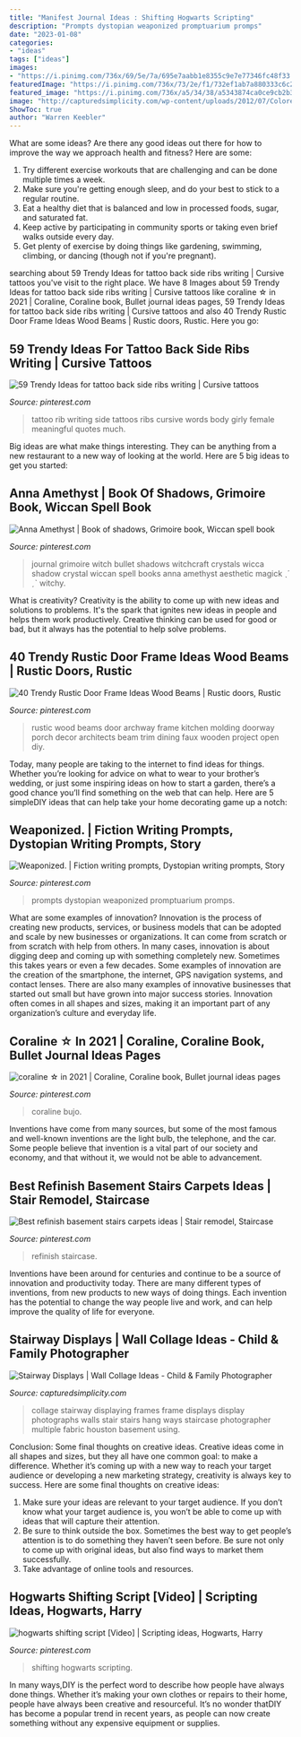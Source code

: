 ```yaml
---
title: "Manifest Journal Ideas : Shifting Hogwarts Scripting"
description: "Prompts dystopian weaponized promptuarium promps"
date: "2023-01-08"
categories:
- "ideas"
tags: ["ideas"]
images:
- "https://i.pinimg.com/736x/69/5e/7a/695e7aabb1e8355c9e7e77346fc48f33.jpg"
featuredImage: "https://i.pinimg.com/736x/73/2e/f1/732ef1ab7a880333c6c2166e97aae58c.jpg"
featured_image: "https://i.pinimg.com/736x/a5/34/38/a5343874ca0ce9cb2b370884faa834b5.jpg"
image: "http://capturedsimplicity.com/wp-content/uploads/2012/07/Colored-frames-wall-display-FB.jpg"
ShowToc: true
author: "Warren Keebler"
---
```



What are some ideas?
Are there any good ideas out there for how to improve the way we approach health and fitness? Here are some: 
1. Try different exercise workouts that are challenging and can be done multiple times a week. 
2. Make sure you're getting enough sleep, and do your best to stick to a regular routine. 
3. Eat a healthy diet that is balanced and low in processed foods, sugar, and saturated fat. 
4. Keep active by participating in community sports or taking even brief walks outside every day. 
5. Get plenty of exercise by doing things like gardening, swimming, climbing, or dancing (though not if you're pregnant).

	

		
searching about 59 Trendy Ideas for tattoo back side ribs writing | Cursive tattoos you've visit to the right place. We have 8 Images about 59 Trendy Ideas for tattoo back side ribs writing | Cursive tattoos like coraline ☆ in 2021 | Coraline, Coraline book, Bullet journal ideas pages, 59 Trendy Ideas for tattoo back side ribs writing | Cursive tattoos and also 40 Trendy Rustic Door Frame Ideas Wood Beams | Rustic doors, Rustic. Here you go:
		
    
## 59 Trendy Ideas For Tattoo Back Side Ribs Writing | Cursive Tattoos

<img loading=lazy src="https://i.pinimg.com/736x/f5/59/c9/f559c9b2128bed60bc36f67eb6ac19ce.jpg" onerror="this.onerror=null;this.src='https://tse2.mm.bing.net/th?id=OIP.5fbqMQH3hPLiivwzKnX6AQAAAA&amp;pid=15.1';" alt="59 Trendy Ideas for tattoo back side ribs writing | Cursive tattoos">

_Source: pinterest.com_

>tattoo rib writing side tattoos ribs cursive words body girly female meaningful quotes much. 

	

Big ideas are what make things interesting. They can be anything from a new restaurant to a new way of looking at the world. Here are 5 big ideas to get you started: 

    
## Anna Amethyst | Book Of Shadows, Grimoire Book, Wiccan Spell Book

<img loading=lazy src="https://i.pinimg.com/736x/8b/12/2f/8b122fbe011525ce19ca3542605ed8e9.jpg" onerror="this.onerror=null;this.src='https://tse2.mm.bing.net/th?id=OIP.p95uH-CgK9oav4O95QFnZAHaJ3&amp;pid=15.1';" alt="Anna Amethyst | Book of shadows, Grimoire book, Wiccan spell book">

_Source: pinterest.com_

>journal grimoire witch bullet shadows witchcraft crystals wicca shadow crystal wiccan spell books anna amethyst aesthetic magick ˎˊ ˏˋ witchy. 

	

What is creativity?
Creativity is the ability to come up with new ideas and solutions to problems. It's the spark that ignites new ideas in people and helps them work productively. Creative thinking can be used for good or bad, but it always has the potential to help solve problems.

    
## 40 Trendy Rustic Door Frame Ideas Wood Beams | Rustic Doors, Rustic

<img loading=lazy src="https://i.pinimg.com/736x/a5/34/38/a5343874ca0ce9cb2b370884faa834b5.jpg" onerror="this.onerror=null;this.src='https://tse4.mm.bing.net/th?id=OIP.qsSG4U8vzbUXgswE42QL9AAAAA&amp;pid=15.1';" alt="40 Trendy Rustic Door Frame Ideas Wood Beams | Rustic doors, Rustic">

_Source: pinterest.com_

>rustic wood beams door archway frame kitchen molding doorway porch decor architects beam trim dining faux wooden project open diy. 

	

Today, many people are taking to the internet to find ideas for things. Whether you’re looking for advice on what to wear to your brother’s wedding, or just some inspiring ideas on how to start a garden, there’s a good chance you’ll find something on the web that can help. Here are 5 simpleDIY ideas that can help take your home decorating game up a notch: 

    
## Weaponized. | Fiction Writing Prompts, Dystopian Writing Prompts, Story

<img loading=lazy src="https://i.pinimg.com/736x/69/5e/7a/695e7aabb1e8355c9e7e77346fc48f33.jpg" onerror="this.onerror=null;this.src='https://tse3.mm.bing.net/th?id=OIP.ryRCXzQfuQsOk_JlHstzPQHaLH&amp;pid=15.1';" alt="Weaponized. | Fiction writing prompts, Dystopian writing prompts, Story">

_Source: pinterest.com_

>prompts dystopian weaponized promptuarium promps. 

	

What are some examples of innovation?
Innovation is the process of creating new products, services, or business models that can be adopted and scale by new businesses or organizations. It can come from scratch or from scratch with help from others. In many cases, innovation is about digging deep and coming up with something completely new. Sometimes this takes years or even a few decades. 
Some examples of innovation are the creation of the smartphone, the internet, GPS navigation systems, and contact lenses. There are also many examples of innovative businesses that started out small but have grown into major success stories. Innovation often comes in all shapes and sizes, making it an important part of any organization’s culture and everyday life.

    
## Coraline ☆ In 2021 | Coraline, Coraline Book, Bullet Journal Ideas Pages

<img loading=lazy src="https://i.pinimg.com/736x/73/4d/d6/734dd64f63d912d7f6340b918ceec22a.jpg" onerror="this.onerror=null;this.src='https://tse1.mm.bing.net/th?id=OIP.4ZNPmQhTnTr9fV60NoUF-wHaJ3&amp;pid=15.1';" alt="coraline ☆ in 2021 | Coraline, Coraline book, Bullet journal ideas pages">

_Source: pinterest.com_

>coraline bujo. 

	

Inventions have come from many sources, but some of the most famous and well-known inventions are the light bulb, the telephone, and the car. Some people believe that invention is a vital part of our society and economy, and that without it, we would not be able to advancement.

    
## Best Refinish Basement Stairs Carpets Ideas | Stair Remodel, Staircase

<img loading=lazy src="https://i.pinimg.com/736x/73/2e/f1/732ef1ab7a880333c6c2166e97aae58c.jpg" onerror="this.onerror=null;this.src='https://tse1.mm.bing.net/th?id=OIP.iJ8yeOtnvKO9tVPKfTKq1gAAAA&amp;pid=15.1';" alt="Best refinish basement stairs carpets ideas | Stair remodel, Staircase">

_Source: pinterest.com_

>refinish staircase. 

	

Inventions have been around for centuries and continue to be a source of innovation and productivity today. There are many different types of inventions, from new products to new ways of doing things. Each invention has the potential to change the way people live and work, and can help improve the quality of life for everyone.

    
## Stairway Displays | Wall Collage Ideas - Child &amp; Family Photographer

<img loading=lazy src="http://capturedsimplicity.com/wp-content/uploads/2012/07/Colored-frames-wall-display-FB.jpg" onerror="this.onerror=null;this.src='https://tse2.mm.bing.net/th?id=OIP.x0a9MFwMvsvk1JmY9npVKQHaJ4&amp;pid=15.1';" alt="Stairway Displays | Wall Collage Ideas - Child &amp; Family Photographer">

_Source: capturedsimplicity.com_

>collage stairway displaying frames frame displays display photographs walls stair stairs hang ways staircase photographer multiple fabric houston basement using. 

	

Conclusion: Some final thoughts on creative ideas.
Creative ideas come in all shapes and sizes, but they all have one common goal: to make a difference. Whether it’s coming up with a new way to reach your target audience or developing a new marketing strategy, creativity is always key to success. Here are some final thoughts on creative ideas: 
1. Make sure your ideas are relevant to your target audience. If you don’t know what your target audience is, you won’t be able to come up with ideas that will capture their attention. 
2. Be sure to think outside the box. Sometimes the best way to get people’s attention is to do something they haven’t seen before. Be sure not only to come up with original ideas, but also find ways to market them successfully. 
3. Take advantage of online tools and resources.

    
## Hogwarts Shifting Script [Video] | Scripting Ideas, Hogwarts, Harry

<img loading=lazy src="https://i.pinimg.com/736x/60/49/01/604901a7e37a7286a96cfe2316ea764a.jpg" onerror="this.onerror=null;this.src='https://tse1.mm.bing.net/th?id=OIP.ZIwubOsx7oOerwO4OSQtpgHaNK&amp;pid=15.1';" alt="hogwarts shifting script [Video] | Scripting ideas, Hogwarts, Harry">

_Source: pinterest.com_

>shifting hogwarts scripting. 

	

In many ways,DIY is the perfect word to describe how people have always done things. Whether it’s making your own clothes or repairs to their home, people have always been creative and resourceful. It’s no wonder thatDIY has become a popular trend in recent years, as people can now create something without any expensive equipment or supplies.

